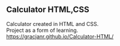 ## Calculator HTML,CSS
Calculator created in HTML and CSS.</br>
Project as a form of learning.</br>
https://gracjanr.github.io/Calculator-HTML/</br>
